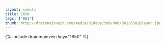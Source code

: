 ```yaml
--- 
layout: sieutv
title: 1650
tags: ["001"]
thumb: http://drainmainvein.com/media/videos/tmb/000/001/650/player.jpg
---
```

{% include drainmainvein key="1650" %} 
